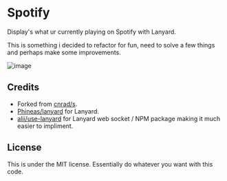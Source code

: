 # Spotify
Display's what ur currently playing on Spotify with Lanyard.

This is something i decided to refactor for fun, need to solve a few things and perhaps make some improvements.

![image](https://user-images.githubusercontent.com/37416491/157674997-3b56130d-7a1c-40ed-b6a2-431ec092d0a2.png)

## Credits
- Forked from [cnrad/s](https://github.com/cnrad/s).
- [Phineas/lanyard](https://github.com/Phineas/lanyard) for Lanyard.
- [alii/use-lanyard](https://github.com/alii/use-lanyard) for Lanyard web socket / NPM package making it much easier to impliment.

## License 
This is under the MIT license.
Essentially do whatever you want with this code. 



